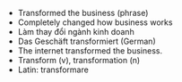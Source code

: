 - Transformed the business (phrase)
- Completely changed how business works
- Làm thay đổi ngành kinh doanh
- Das Geschäft transformiert (German)
- The internet transformed the business.
- Transform (v), transformation (n)
- Latin: transformare